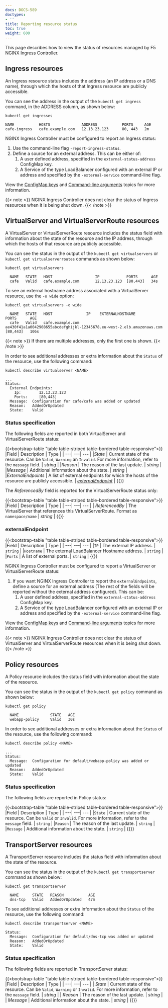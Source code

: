 ```yaml
---
docs: DOCS-589
doctypes:
- ''
title: Reporting resource status
toc: true
weight: 600
---
```


This page describes how to view the status of resources managed by F5 NGINX Ingress Controller.

## Ingress resources

An Ingress resource status includes the address (an IP address or a DNS name), through which the hosts of that Ingress resource are publicly accessible.

You can see the address in the output of the `kubectl get ingress` command, in the ADDRESS column, as shown below:

```shell
kubectl get ingresses
```
```text
NAME           HOSTS              ADDRESS           PORTS     AGE
cafe-ingress   cafe.example.com   12.13.23.123      80, 443   2m
```

NGINX Ingress Controller must be configured to report an Ingress status:

1. Use the command-line flag `-report-ingress-status`.
1. Define a source for an external address. This can be either of:
    1. A user defined address, specified in the `external-status-address` ConfigMap key.
    1. A Service of the type LoadBalancer configured with an external IP or address and specified by the `-external-service` command-line flag.

View the [ConfigMap keys](/nginx-ingress-controller/configuration/global-configuration/configmap-resource) and [Command-line arguments](/nginx-ingress-controller/configuration/global-configuration/command-line-arguments) topics for more information.

{{< note >}} NGINX Ingress Controller does not clear the status of Ingress resources when it is being shut down. {{< /note >}}

## VirtualServer and VirtualServerRoute resources

A VirtualServer or VirtualServerRoute resource includes the status field with information about the state of the resource and the IP address, through which the hosts of that resource are publicly accessible.

You can see the status in the output of the `kubectl get virtualservers` or `kubectl get virtualserverroutes` commands as shown below:

```shell
kubectl get virtualservers
```
```text
  NAME   STATE   HOST                   IP            PORTS      AGE
  cafe   Valid   cafe.example.com       12.13.23.123  [80,443]   34s
```

To see an external hostname address associated with a VirtualServer resource, use the `-o wide` option:

```shell
kubectl get virtualservers -o wide
```
```text
  NAME   STATE   HOST               IP    EXTERNALHOSTNAME                                                         PORTS      AGE
  cafe   Valid   cafe.example.com         ae430f41a1a0042908655abcdefghijkl-12345678.eu-west-2.elb.amazonaws.com   [80,443]   106s
```

{{< note >}} If there are multiple addresses, only the first one is shown. {{< /note >}}

In order to see additional addresses or extra information about the `Status` of the resource, use the following command:

```shell
kubectl describe virtualserver <NAME>
```
```text
...
Status:
  External Endpoints:
    Ip:        12.13.23.123
    Ports:     [80,443]
  Message:  Configuration for cafe/cafe was added or updated
  Reason:   AddedOrUpdated
  State:    Valid
```

### Status specification

The following fields are reported in both VirtualServer and VirtualServerRoute status:

{{<bootstrap-table "table table-striped table-bordered table-responsive">}}
|Field | Description | Type |
| ---| ---| --- |
|*State* | Current state of the resource. Can be ``Valid``, ``Warning`` an ``Invalid``. For more information, refer to the ``message`` field. | *string* |
|*Reason* | The reason of the last update. | *string* |
|*Message* | Additional information about the state. | *string* |
|*ExternalEndpoints* | A list of external endpoints for which the hosts of the resource are publicly accessible. | *[externalEndpoint](#externalendpoint)* |
{{</bootstrap-table>}}

The *ReferencedBy* field is reported for the VirtualServerRoute status only:

{{<bootstrap-table "table table-striped table-bordered table-responsive">}}
|Field | Description | Type |
| ---| ---| --- |
| *ReferencedBy* | The VirtualServer that references this VirtualServerRoute. Format as ``namespace/name`` | *string* |
{{</bootstrap-table>}}

### externalEndpoint

{{<bootstrap-table "table table-striped table-bordered table-responsive">}}
|Field | Description | Type |
| ---| ---| --- |
|``IP`` | The external IP address. | ``string`` |
|``Hostname`` | The external LoadBalancer Hostname address. | ``string`` |
|``Ports`` | A list of external ports. | ``string`` |
{{</bootstrap-table>}}

NGINX Ingress Controller must be configured to report a VirtualServer or VirtualServerRoute status:

1. If you want NGINX Ingress Controller to report the `externalEndpoints`, define a source for an external address (The rest of the fields will be reported without the external address configured). This can be:
    1. A user defined address, specified in the `external-status-address` ConfigMap key.
    1. A Service of the type LoadBalancer configured with an external IP or address and specified by the `-external-service` command-line flag.

View the [ConfigMap keys](/nginx-ingress-controller/configuration/global-configuration/configmap-resource) and [Command-line arguments](/nginx-ingress-controller/configuration/global-configuration/command-line-arguments) topics for more information.

{{< note >}} NGINX Ingress Controller does not clear the status of VirtualServer and VirtualServerRoute resources when it is being shut down. {{< /note >}}

## Policy resources

A Policy resource includes the status field with information about the state of the resource.

You can see the status in the output of the `kubectl get policy` command as shown below:

```shell
kubectl get policy
```
```text
  NAME              STATE   AGE
  webapp-policy     Valid   30s
```

In order to see additional addresses or extra information about the `Status` of the resource, use the following command:

```shell
kubectl describe policy <NAME>
```
```text
...
Status:
  Message:  Configuration for default/webapp-policy was added or updated
  Reason:   AddedOrUpdated
  State:    Valid
```

### Status specification

The following fields are reported in Policy status:

{{<bootstrap-table "table table-striped table-bordered table-responsive">}}
|Field | Description | Type |
| ---| ---| --- |
|``State`` | Current state of the resource. Can be ``Valid`` or ``Invalid``. For more information, refer to the ``message`` field. | ``string`` |
|``Reason`` | The reason of the last update. | ``string`` |
|``Message`` | Additional information about the state. | ``string`` |
{{</bootstrap-table>}}

## TransportServer resources

A TransportServer resource includes the status field with information about the state of the resource.

You can see the status in the output of the `kubectl get transportserver` command as shown below:

```shell
kubectl get transportserver
```
```text
  NAME      STATE   REASON           AGE
  dns-tcp   Valid   AddedOrUpdated   47m
```

To see additional addresses or extra information about the `Status` of the resource, use the following command:

```shell
kubectl describe transportserver <NAME>
```
```text
Status:
  Message:  Configuration for default/dns-tcp was added or updated
  Reason:   AddedOrUpdated
  State:    Valid
```

### Status specification

The following fields are reported in TransportServer status:

{{<bootstrap-table "table table-striped table-bordered table-responsive">}}
|Field | Description | Type |
| ---| ---| --- |
| *State* | Current state of the resource. Can be ``Valid``, ``Warning`` or ``Invalid``. For more information, refer to the ``message`` field. | *string* |
| *Reason* | The reason of the last update. | *string* |
| *Message* | Additional information about the state. | *string* |
{{</bootstrap-table>}}
